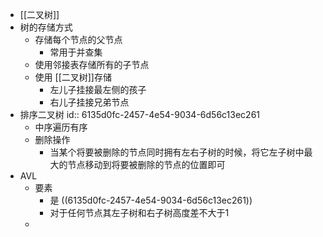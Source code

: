 - [[二叉树]]
- 树的存储方式
	- 存储每个节点的父节点
		- 常用于并查集
	- 使用邻接表存储所有的子节点
	- 使用 [[二叉树]]存储
		- 左儿子挂接最左侧的孩子
		- 右儿子挂接兄弟节点
- 排序二叉树
  id:: 6135d0fc-2457-4e54-9034-6d56c13ec261
	- 中序遍历有序
	- 删除操作
		- 当某个将要被删除的节点同时拥有左右子树的时候，将它左子树中最大的节点移动到将要被删除的节点的位置即可
- AVL
	- 要素
		- 是 ((6135d0fc-2457-4e54-9034-6d56c13ec261))
		- 对于任何节点其左子树和右子树高度差不大于1
	-